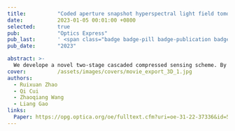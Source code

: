 ```yaml
---
title:          "Coded aperture snapshot hyperspectral light field tomography"
date:           2023-01-05 00:01:00 +0800
selected:       true
pub:            "Optics Express"
pub_last:       ' <span class="badge badge-pill badge-publication badge-success">Editors Pick</span> <span class="badge badge-pill badge-publication badge-danger">Optica Image of the week</span>'
pub_date:       "2023"

abstract: >-
  We develope a novel two-stage cascaded compressed sensing scheme. By appropriately distributing the computation load to each stage, this method utilizes the compressibility of natural scenes in multiple domains, reducing the ill-posed nature of datacube recovery and achieving enhanced spatial resolution, suppressed aliasing artifacts, and improved spectral fidelity. Our approach efficiently records a five-dimensional (5D) plenoptic function in a single snapshot. 
cover:          /assets/images/covers/movie_export_3D_1.jpg
authors:
  - Ruixuan Zhao
  - Qi Cui
  - Zhaoqiang Wang
  - Liang Gao
links:
  Paper: https://opg.optica.org/oe/fulltext.cfm?uri=oe-31-22-37336&id=541008
---
```

